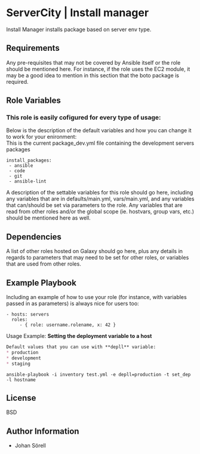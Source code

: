 ServerCity | Install manager
=========

Install Manager installs package based on server env type.

Requirements
------------

Any pre-requisites that may not be covered by Ansible itself or the role should be mentioned here. For instance, if the role uses the EC2 module, it may be a good idea to mention in this section that the boto package is required.

Role Variables
--------------

### This role is easily cofigured for every type of usage:
Below is the description of the default variables and how you can change it to work for your enironment:<br>
This is the current package_dev.yml file containing the development servers packages<br>
```
install_packages:
 - ansible
 - code
 - git
 - ansible-lint

```
A description of the settable variables for this role should go here, including any variables that are in defaults/main.yml, vars/main.yml, and any variables that can/should be set via parameters to the role. Any variables that are read from other roles and/or the global scope (ie. hostvars, group vars, etc.) should be mentioned here as well.

Dependencies
------------

A list of other roles hosted on Galaxy should go here, plus any details in regards to parameters that may need to be set for other roles, or variables that are used from other roles.

Example Playbook
----------------

Including an example of how to use your role (for instance, with variables passed in as parameters) is always nice for users too:

    - hosts: servers
      roles:
         - { role: username.rolename, x: 42 }

Usage Example:
**Setting the deployment variable to a host**
```markdown
Default values that you can use with **depll** variable:
* production
* development
* staging
```

    ansible-playbook -i inventory test.yml -e depll=production -t set_dep -l hostname



License
-------

BSD

Author Information
------------------

- Johan Sörell 
